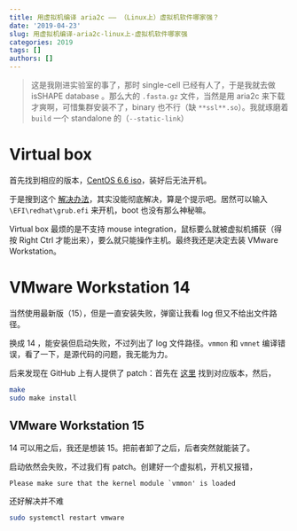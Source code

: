 ```yaml
---
title: 用虚拟机编译 aria2c —— （Linux上）虚拟机软件哪家强？
date: '2019-04-23'
slug: 用虚拟机编译-aria2c-linux上-虚拟机软件哪家强
categories: 2019
tags: []
authors: []
---
```




> 这是我刚进实验室的事了，那时 single-cell 已经有人了，于是我就去做 isSHAPE database 。那么大的 `.fasta.gz` 文件，当然是用 aria2c 来下载才爽啊，可惜集群安装不了，binary 也不行（缺 `**ssl**.so`）。我就琢磨着 `build` 一个 standalone 的（`--static-link`）



# Virtual box

首先找到相应的版本，[CentOS 6.6 iso](https://mirror.nsc.liu.se/centos-store/6.6/isos/x86_64/)，装好后无法开机。

于是搜到这个 [解决办法](https://blog.csdn.net/qq_21397217/article/details/52396861)，其实没能彻底解决，算是个提示吧。居然可以输入 `\EFI\redhat\grub.efi` 来开机，boot 也没有那么神秘嘛。

Virtual box 最烦的是不支持 mouse integration，鼠标要么就被虚拟机捕获（得按 Right Ctrl 才能出来），要么就只能操作主机。最终我还是决定去装 VMware Workstation。


# VMware Workstation 14

当然使用最新版（15），但是一直安装失败，弹窗让我看 log 但又不给出文件路径。

换成 14 ，能安装但启动失败，不过列出了 log 文件路径。`vmmon` 和 `vmnet` 编译错误，看了一下，是源代码的问题，我无能为力。

后来发现在 GitHub 上有人提供了 patch：首先在 [这里](https://github.com/mkubecek/vmware-host-modules/releases) 找到对应版本，然后，

```bash
make 
sudo make install
```



## VMware Workstation 15

14 可以用之后，我还是想装 15。把前者卸了之后，后者突然就能装了。

启动依然会失败，不过我们有 patch。创建好一个虚拟机，开机又报错，

```
Please make sure that the kernel module `vmmon' is loaded
```

还好解决并不难

```bash
sudo systemctl restart vmware
```
